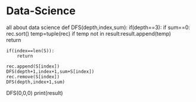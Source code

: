 # Data-Science
all about data science
def DFS(depth,index,sum):
    if(depth==3):
        if sum==0:
            rec.sort()
            temp=tuple(rec)
            if temp not in result:result.append(temp)      
        return

    if(index==len(S)):
        return

    rec.append(S[index])
    DFS(depth+1,index+1,sum+S[index]) 
    rec.remove(S[index]) 
    DFS(depth,index+1,sum)

DFS(0,0,0)
print(result)
